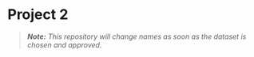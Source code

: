 # Project 2

> _**Note:** This repository will change names as soon as the dataset is chosen and approved._

